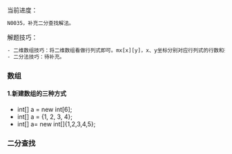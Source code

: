 当前进度：
```txt
N0035，补充二分查找解法。

```

解题技巧：
```txt
- 二维数组技巧：将二维数组看做行列式即可。mx[x][y]，x、y坐标分别对应行列式的行数和列数。
- 二分法技巧：待补充。

```

### 数组
#### 1.新建数组的三种方式
- int[] a = new int[6];
- int[] a = {1, 2, 3, 4};
- int[] a= new int[]{1,2,3,4,5};



### 二分查找


